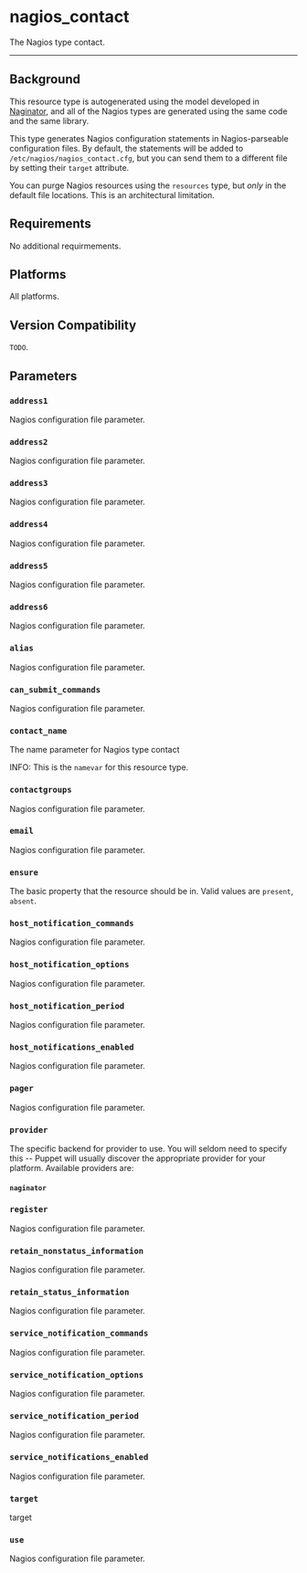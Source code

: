 nagios_contact
==============

The Nagios type contact.

* * *

Background
----------

This resource type is autogenerated using
the model developed in
[Naginator](http://projects.reductivelabs.com/projects/naginator),
and all of the Nagios types are generated using the same code and
the same library.

This type generates Nagios configuration statements in
Nagios-parseable configuration files. By default, the statements
will be added to `/etc/nagios/nagios_contact.cfg`, but you can send
them to a different file by setting their `target` attribute.

You can purge Nagios resources using the `resources` type, but
*only* in the default file locations. This is an architectural
limitation.

Requirements
------------

No additional requirmements.

Platforms
---------

All platforms.

Version Compatibility
---------------------

`TODO`.

Parameters
----------

### `address1`

Nagios configuration file parameter.

### `address2`

Nagios configuration file parameter.

### `address3`

Nagios configuration file parameter.

### `address4`

Nagios configuration file parameter.

### `address5`

Nagios configuration file parameter.

### `address6`

Nagios configuration file parameter.

### `alias`

Nagios configuration file parameter.

### `can_submit_commands`

Nagios configuration file parameter.

### `contact_name`

The name parameter for Nagios type contact

INFO: This is the `namevar` for this resource type.

### `contactgroups`

Nagios configuration file parameter.

### `email`

Nagios configuration file parameter.

### `ensure`

The basic property that the resource should be in. Valid values are
`present`, `absent`.

### `host_notification_commands`

Nagios configuration file parameter.

### `host_notification_options`

Nagios configuration file parameter.

### `host_notification_period`

Nagios configuration file parameter.

### `host_notifications_enabled`

Nagios configuration file parameter.

### `pager`

Nagios configuration file parameter.

### `provider`

The specific backend for provider to use. You will seldom need to
specify this -- Puppet will usually discover the appropriate
provider for your platform. Available providers are:

#### `naginator`

### `register`

Nagios configuration file parameter.

### `retain_nonstatus_information`

Nagios configuration file parameter.

### `retain_status_information`

Nagios configuration file parameter.

### `service_notification_commands`

Nagios configuration file parameter.

### `service_notification_options`

Nagios configuration file parameter.

### `service_notification_period`

Nagios configuration file parameter.

### `service_notifications_enabled`

Nagios configuration file parameter.

### `target`

target

### `use`

Nagios configuration file parameter.
